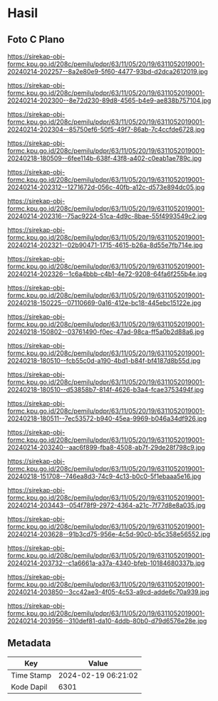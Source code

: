 # Hasil

## Foto C Plano

https://sirekap-obj-formc.kpu.go.id/208c/pemilu/pdpr/63/11/05/20/19/6311052019001-20240214-202257--8a2e80e9-5f60-4477-93bd-d2dca2612019.jpg

https://sirekap-obj-formc.kpu.go.id/208c/pemilu/pdpr/63/11/05/20/19/6311052019001-20240214-202300--8e72d230-89d8-4565-b4e9-ae838b757104.jpg

https://sirekap-obj-formc.kpu.go.id/208c/pemilu/pdpr/63/11/05/20/19/6311052019001-20240214-202304--85750ef6-50f5-49f7-86ab-7c4ccfde6728.jpg

https://sirekap-obj-formc.kpu.go.id/208c/pemilu/pdpr/63/11/05/20/19/6311052019001-20240218-180509--6fee114b-638f-43f8-a402-c0eab1ae789c.jpg

https://sirekap-obj-formc.kpu.go.id/208c/pemilu/pdpr/63/11/05/20/19/6311052019001-20240214-202312--1271672d-056c-40fb-a12c-d573e894dc05.jpg

https://sirekap-obj-formc.kpu.go.id/208c/pemilu/pdpr/63/11/05/20/19/6311052019001-20240214-202316--75ac9224-51ca-4d9c-8bae-55f4993549c2.jpg

https://sirekap-obj-formc.kpu.go.id/208c/pemilu/pdpr/63/11/05/20/19/6311052019001-20240214-202321--02b90471-1715-4615-b26a-8d55e7fb714e.jpg

https://sirekap-obj-formc.kpu.go.id/208c/pemilu/pdpr/63/11/05/20/19/6311052019001-20240214-202326--1c6a4bbb-c4b1-4e72-9208-64fa6f255b4e.jpg

https://sirekap-obj-formc.kpu.go.id/208c/pemilu/pdpr/63/11/05/20/19/6311052019001-20240218-150225--07110669-0a16-412e-bc18-445ebc15122e.jpg

https://sirekap-obj-formc.kpu.go.id/208c/pemilu/pdpr/63/11/05/20/19/6311052019001-20240218-150802--03761490-f0ec-47ad-98ca-ff5a0b2d88a6.jpg

https://sirekap-obj-formc.kpu.go.id/208c/pemilu/pdpr/63/11/05/20/19/6311052019001-20240218-180510--fcb55c0d-a190-4bd1-b84f-bf4187d8b55d.jpg

https://sirekap-obj-formc.kpu.go.id/208c/pemilu/pdpr/63/11/05/20/19/6311052019001-20240218-180510--d53858b7-814f-4626-b3a4-fcae3753494f.jpg

https://sirekap-obj-formc.kpu.go.id/208c/pemilu/pdpr/63/11/05/20/19/6311052019001-20240218-180511--7ec53572-b940-45ea-9969-b046a34df926.jpg

https://sirekap-obj-formc.kpu.go.id/208c/pemilu/pdpr/63/11/05/20/19/6311052019001-20240214-203240--aac6f899-fba8-4508-ab7f-29de28f798c9.jpg

https://sirekap-obj-formc.kpu.go.id/208c/pemilu/pdpr/63/11/05/20/19/6311052019001-20240218-151708--746ea8d3-74c9-4c13-b0c0-5f1ebaaa5e16.jpg

https://sirekap-obj-formc.kpu.go.id/208c/pemilu/pdpr/63/11/05/20/19/6311052019001-20240214-203443--054f78f9-2972-4364-a21c-7f77d8e8a035.jpg

https://sirekap-obj-formc.kpu.go.id/208c/pemilu/pdpr/63/11/05/20/19/6311052019001-20240214-203628--91b3cd75-956e-4c5d-90c0-b5c358e56552.jpg

https://sirekap-obj-formc.kpu.go.id/208c/pemilu/pdpr/63/11/05/20/19/6311052019001-20240214-203732--c1a6661a-a37a-4340-bfeb-10184680337b.jpg

https://sirekap-obj-formc.kpu.go.id/208c/pemilu/pdpr/63/11/05/20/19/6311052019001-20240214-203850--3cc42ae3-4f05-4c53-a9cd-adde6c70a939.jpg

https://sirekap-obj-formc.kpu.go.id/208c/pemilu/pdpr/63/11/05/20/19/6311052019001-20240214-203956--310def81-da10-4ddb-80b0-d79d6576e28e.jpg


## Metadata

| Key        | Value               |
| ---------- | ------------------- |
| Time Stamp | 2024-02-19 06:21:02 |
| Kode Dapil | 6301                |



